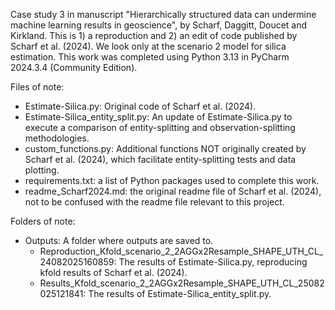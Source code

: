 Case study 3 in manuscript "Hierarchically structured data can undermine machine learning results in geoscience", by Scharf, Daggitt, Doucet and Kirkland.
This is 1) a reproduction and 2) an edit of code published by Scharf et al. (2024). We look only at the scenario 2 model for silica estimation.
This work was completed using Python 3.13 in PyCharm 2024.3.4 (Community Edition).

Files of note:
- Estimate-Silica.py: Original code of Scharf et al. (2024).
- Estimate-Silica_entity_split.py: An update of Estimate-Silica.py to execute a comparison of entity-splitting and observation-splitting methodologies.
- custom_functions.py: Additional functions NOT originally created by Scharf et al. (2024), which facilitate entity-splitting tests and data plotting.
- requirements.txt: a list of Python packages used to complete this work.
- readme_Scharf2024.md: the original readme file of Scharf et al. (2024), not to be confused with the readme file relevant to this project.

Folders of note:
- Outputs: A folder where outputs are saved to. 
  - Reproduction_Kfold_scenario_2_2AGGx2Resample_SHAPE_UTH_CL_24082025160859: The results of Estimate-Silica.py, reproducing kfold results of Scharf et al. (2024). 
  - Results_Kfold_scenario_2_2AGGx2Resample_SHAPE_UTH_CL_25082025121841: The results of Estimate-Silica_entity_split.py.